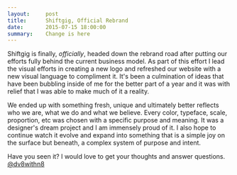 ```yaml
---
layout:     post
title:      Shiftgig, Official Rebrand
date:       2015-07-15 18:00:00
summary:    Change is here
---
```



Shiftgig is finally, _officially_, headed down the rebrand road after putting our efforts fully behind the current business model. As part of this effort I lead the visual efforts in creating a new logo and refreshed our website with a new visual language to compliment it. It's been a culmination of ideas that have been bubbling inside of me for the better part of a year and it was with relief that I was able to make much of it a reality.
 
We ended up with something fresh, unique and ultimately better reflects who we are, what we do and what we believe. Every color, typeface, scale, proportion, etc was chosen with a specific purpose and meaning. It was a designer's dream project and I am immensely proud of it. I also hope to continue watch it evolve and expand  into something that is a simple joy on the surface but beneath, a complex system of purpose and intent.

Have you seen it? I would love to get your thoughts and answer questions. <a href="http://www.twitter.com/dv8withn8">@dv8withn8</a>